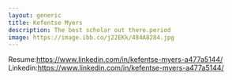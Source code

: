 ```yaml
---
layout: generic
title: Kefentse Myers
description: The best scholar out there.period
image: https://image.ibb.co/j22EKk/484A8284.jpg
---
```


Resume:https://www.linkedin.com/in/kefentse-myers-a477a5144/
Linkedin:https://www.linkedin.com/in/kefentse-myers-a477a5144/
